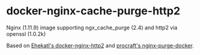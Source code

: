 # docker-nginx-cache-purge-http2

Nginx (1.11.9) image supporting ngx_cache_purge (2.4) and http2 via openssl (1.0.2k)

Based on [Ehekatl's docker-nginx-http2](https://github.com/Ehekatl/docker-nginx-http2) and [procraft's nginx-purge-docker](https://github.com/procraft/nginx-purge-docker).
